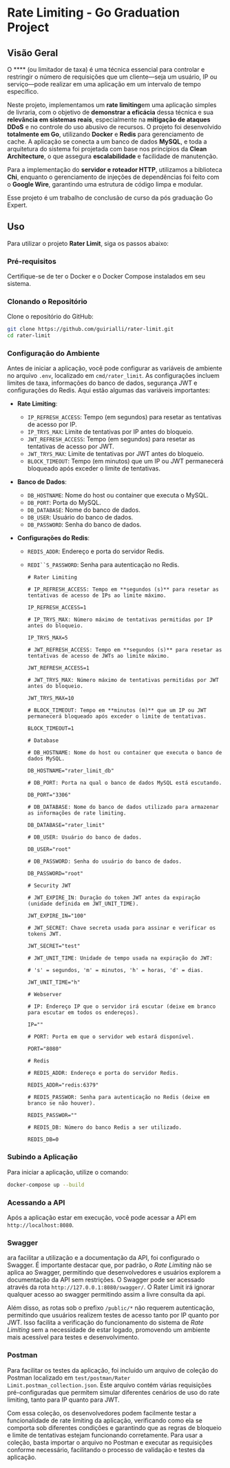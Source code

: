# Rate Limiting - Go Graduation Project 

## Visão Geral

O **** (ou limitador de taxa) é uma técnica essencial para controlar e restringir o número de requisições que um cliente—seja um usuário, IP ou serviço—pode realizar em uma aplicação em um intervalo de tempo específico.

Neste projeto, implementamos um **rate limiting**em uma aplicação simples de livraria, com o objetivo de **demonstrar a eficácia** dessa técnica e sua **relevância em sistemas reais**, especialmente na **mitigação de ataques DDoS** e no controle do uso abusivo de recursos. O projeto foi desenvolvido **totalmente em Go**, utilizando **Docker** e **Redis** para gerenciamento de cache. A aplicação se conecta a um banco de dados **MySQL**, e toda a arquitetura do sistema foi projetada com base nos princípios da **Clean Architecture**, o que assegura **escalabilidade** e facilidade de manutenção.

Para a implementação do **servidor e roteador HTTP**, utilizamos a biblioteca **Chi**, enquanto o gerenciamento de injeções de dependências foi feito com o **Google Wire**, garantindo uma estrutura de código limpa e modular.

Esse projeto é um trabalho de conclusão de curso da pós graduação Go Expert.

## Uso

Para utilizar o projeto **Rater Limit**, siga os passos abaixo:

### Pré-requisitos

Certifique-se de ter o Docker e o Docker Compose instalados em seu sistema.

### Clonando o Repositório

Clone o repositório do GitHub:

```bash
git clone https://github.com/guirialli/rater-limit.git
cd rater-limit
```

### Configuração do Ambiente

Antes de iniciar a aplicação, você pode configurar as variáveis de ambiente no arquivo `.env`, localizado em `cmd/rater_limit`. As configurações incluem limites de taxa, informações do banco de dados, segurança JWT e configurações do Redis. Aqui estão algumas das variáveis importantes:

- **Rate Limiting**:

  - `IP_REFRESH_ACCESS`: Tempo (em segundos) para resetar as tentativas de acesso por IP.
  - `IP_TRYS_MAX`: Limite de tentativas por IP antes do bloqueio.
  - `JWT_REFRESH_ACCESS`: Tempo (em segundos) para resetar as tentativas de acesso por JWT.
  - `JWT_TRYS_MAX`: Limite de tentativas por JWT antes do bloqueio.
  - `BLOCK_TIMEOUT`: Tempo (em minutos) que um IP ou JWT permanecerá bloqueado após exceder o limite de tentativas.

- **Banco de Dados**:

  - `DB_HOSTNAME`: Nome do host ou container que executa o MySQL.
  - `DB_PORT`: Porta do MySQL.
  - `DB_DATABASE`: Nome do banco de dados.
  - `DB_USER`: Usuário do banco de dados.
  - `DB_PASSWORD`: Senha do banco de dados.

- **Configurações do Redis**:

  - `REDIS_ADDR`: Endereço e porta do servidor Redis.

  - `REDI``S_PASSWORD`: Senha para autenticação no Redis.

    

    ```
    # Rater Limiting
    
    # IP_REFRESH_ACCESS: Tempo em **segundos (s)** para resetar as tentativas de acesso de IPs ao limite máximo.
    
    IP_REFRESH_ACCESS=1
    
    # IP_TRYS_MAX: Número máximo de tentativas permitidas por IP antes do bloqueio.
    
    IP_TRYS_MAX=5
    
    # JWT_REFRESH_ACCESS: Tempo em **segundos (s)** para resetar as tentativas de acesso de JWTs ao limite máximo.
    
    JWT_REFRESH_ACCESS=1
    
    # JWT_TRYS_MAX: Número máximo de tentativas permitidas por JWT antes do bloqueio.
    
    JWT_TRYS_MAX=10
    
    # BLOCK_TIMEOUT: Tempo em **minutos (m)** que um IP ou JWT permanecerá bloqueado após exceder o limite de tentativas.
    
    BLOCK_TIMEOUT=1
    
    # Database
    
    # DB_HOSTNAME: Nome do host ou container que executa o banco de dados MySQL.
    
    DB_HOSTNAME="rater_limit_db"
    
    # DB_PORT: Porta na qual o banco de dados MySQL está escutando.
    
    DB_PORT="3306"
    
    # DB_DATABASE: Nome do banco de dados utilizado para armazenar as informações de rate limiting.
    
    DB_DATABASE="rater_limit"
    
    # DB_USER: Usuário do banco de dados.
    
    DB_USER="root"
    
    # DB_PASSWORD: Senha do usuário do banco de dados.
    
    DB_PASSWORD="root"
    
    # Security JWT
    
    # JWT_EXPIRE_IN: Duração do token JWT antes da expiração (unidade definida em JWT_UNIT_TIME).
    
    JWT_EXPIRE_IN="100"
    
    # JWT_SECRET: Chave secreta usada para assinar e verificar os tokens JWT.
    
    JWT_SECRET="test"
    
    # JWT_UNIT_TIME: Unidade de tempo usada na expiração do JWT:
    
    # 's' = segundos, 'm' = minutos, 'h' = horas, 'd' = dias.
    
    JWT_UNIT_TIME="h"
    
    # Webserver
    
    # IP: Endereço IP que o servidor irá escutar (deixe em branco para escutar em todos os endereços).
    
    IP=""
    
    # PORT: Porta em que o servidor web estará disponível.
    
    PORT="8080"
    
    # Redis
    
    # REDIS_ADDR: Endereço e porta do servidor Redis.
    
    REDIS_ADDR="redis:6379"
    
    # REDIS_PASSWOR: Senha para autenticação no Redis (deixe em branco se não houver).
    
    REDIS_PASSWOR=""
    
    # REDIS_DB: Número do banco Redis a ser utilizado.
    
    REDIS_DB=0
    ```

    

### Subindo a Aplicação

Para iniciar a aplicação, utilize o comando:

```bash
docker-compose up --build
```

### Acessando a API

Após a aplicação estar em execução, você pode acessar a API em `http://localhost:8080`.

### Swagger

ara facilitar a utilização e a documentação da API, foi configurado o Swagger. É importante destacar que, por padrão, o *Rate Limiting* não se aplica ao Swagger, permitindo que desenvolvedores e usuários explorem a documentação da API sem restrições. O Swagger pode ser acessado através da rota `http://127.0.0.1:8080/swagger/`. O Rater Limit irá ignorar qualquer acesso ao swagger permitindo assim a livre consulta da api.

Além disso, as rotas sob o prefixo `/public/*` não requerem autenticação, permitindo que usuários realizem testes de acesso tanto por IP quanto por JWT. Isso facilita a verificação do funcionamento do sistema de *Rate Limiting* sem a necessidade de estar logado, promovendo um ambiente mais acessível para testes e desenvolvimento.

### Postman

Para facilitar os testes da aplicação, foi incluído um arquivo de coleção do Postman localizado em `test/postman/Rater Limit.postman_collection.json`. Este arquivo contém várias requisições pré-configuradas que permitem simular diferentes cenários de uso do rate limiting, tanto para IP quanto para JWT.

Com essa coleção, os desenvolvedores podem facilmente testar a funcionalidade de rate limiting da aplicação, verificando como ela se comporta sob diferentes condições e garantindo que as regras de bloqueio e limite de tentativas estejam funcionando corretamente. Para usar a coleção, basta importar o arquivo no Postman e executar as requisições conforme necessário, facilitando o processo de validação e testes da aplicação.